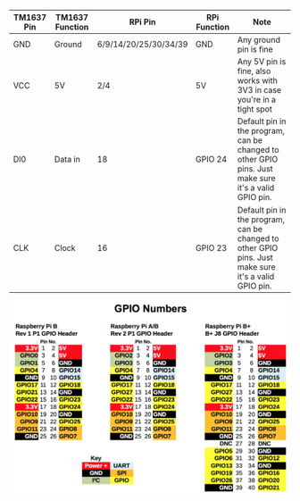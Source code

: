 | TM1637 Pin | TM1637 Function | RPi Pin | RPi Function | Note |
| --- | --- | --- | --- | --- |
| GND | Ground  | 6/9/14/20/25/30/34/39 | GND     | Any ground pin is fine |
| VCC | 5V      | 2/4                   | 5V      | Any 5V pin is fine, also works with 3V3 in case you're in a tight spot |
| DI0 | Data in | 18                    | GPIO 24 | Default pin in the program, can be changed to other GPIO pins. Just make sure it's a valid GPIO pin. |
| CLK | Clock   | 16                    | GPIO 23 | Default pin in the program, can be changed to other GPIO pins. Just make sure it's a valid GPIO pin. |


 ![Alt Text](https://github.com/Sierra007117/KG-6Sleipnir/blob/master/GPIO.jpg)
